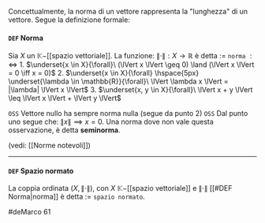 Concettualmente, la norma di un vettore rappresenta la "lunghezza" di un vettore. Segue la definizione formale:
#### `DEF` Norma
Sia $X$ un $\mathbb{K}-$[[spazio vettoriale]]. La funzione: $\lVert \cdot \lVert : X \rightarrow \mathbb{R}$ è detta $:=$ `norma` $:\Leftrightarrow$
    1.  $\underset{x \in X}{\forall}\ (\lVert x \lVert \geq 0) \land (\lVert x \lVert = 0 \iff x = 0)$
    2.  $\underset{x \in X}{\forall} \hspace{5px} \underset{\lambda \in \mathbb{R}}{\forall}\ \lVert \lambda x \lVert = |\lambda| \lVert x \lVert$
    3. $\underset{x, y \in X}{\forall}\ \lVert x + y \lVert \leq \lVert x \lVert + \lVert y \lVert$

`OSS` Vettore nullo ha sempre norma nulla (segue da punto 2)
`OSS` Dal punto uno segue che: $\lVert x \lVert \implies x = 0$. Una norma dove non vale questa osservazione, è detta **seminorma**.

(vedi: [[Norme notevoli]])

---
#### `DEF` Spazio normato
La coppia ordinata $(X, \lVert \cdot \lVert)$, con $X$ $\mathbb{K}-$[[spazio vettoriale]] e $\lVert \cdot \lVert$ [[#DEF Norma|norma]] è detta $:=$ `spazio normato`.


#deMarco 61